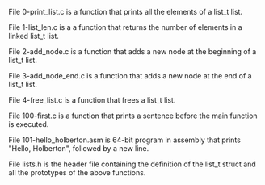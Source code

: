 File 0-print_list.c is a function that prints all the elements of a list_t list.



File 1-list_len.c is a a function that returns the number of elements in a linked list_t list.



File 2-add_node.c is a function that adds a new node at the beginning of a list_t list.



File 3-add_node_end.c is a function that adds a new node at the end of a list_t list.



File 4-free_list.c is a function that frees a list_t list.



File 100-first.c is a function that prints a sentence before the main function is executed.



File 101-hello_holberton.asm is 64-bit program in assembly that prints "Hello, Holberton", followed by a new line.



File lists.h is the header file containing the definition of the list_t struct and all the prototypes of the above functions.
